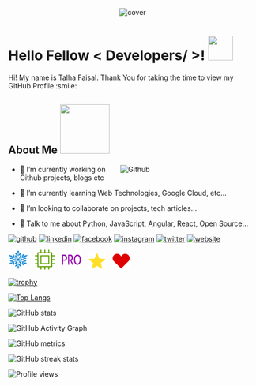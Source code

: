 <div align="center">
<img width="100%" height = "250px" src="https://raw.githubusercontent.com/rahulbanerjee26/githubProfileReadmeGenerator/main/banners/banner7.png" alt="cover" />
</div>

<h1> Hello Fellow < Developers/ >! <img src = "https://raw.githubusercontent.com/rahulbanerjee26/githubProfileReadmeGenerator/main/gifs/wave.gif" width = 50px height='50px'> </h1>
<div size='20px'> Hi! My name is Talha Faisal. Thank You for taking the time to view my GitHub Profile :smile: 
</div>

<h2> About Me <img src = "https://raw.githubusercontent.com/rahulbanerjee26/githubProfileReadmeGenerator/main/gifs/eatSleepCodeRepeat.gif" width = 100px height='100px'></h2>

<img width="55%" align="right" alt="Github" src="https://raw.githubusercontent.com/rahulbanerjee26/githubProfileReadmeGenerator/47a1a7b035154ce002fffc42e803b6ca8acbc4f3/gifs/git-header.svg" />


- 🔭 I’m currently working on Github projects, blogs etc

- 🌱 I’m currently learning Web Technologies, Google Cloud, etc... 

- 👯 I’m looking to collaborate on projects, tech articles... 

- 💬 Talk to me about Python, JavaScript, Angular, React, Open Source... 



[<img src='https://cdn.jsdelivr.net/npm/simple-icons@3.0.1/icons/github.svg' alt='github' height='40'>](https://github.com/talha442)  [<img src='https://cdn.jsdelivr.net/npm/simple-icons@3.0.1/icons/linkedin.svg' alt='linkedin' height='40'>](https://www.linkedin.com/in/https://www.linkedin.com/in/talha-faisal-6490741ab//)  [<img src='https://cdn.jsdelivr.net/npm/simple-icons@3.0.1/icons/facebook.svg' alt='facebook' height='40'>](https://www.facebook.com/https://www.facebook.com/profile.php?id=100009426633452)  [<img src='https://cdn.jsdelivr.net/npm/simple-icons@3.0.1/icons/instagram.svg' alt='instagram' height='40'>](https://www.instagram.com/https://www.instagram.com/talha.faisal2000//)  [<img src='https://cdn.jsdelivr.net/npm/simple-icons@3.0.1/icons/twitter.svg' alt='twitter' height='40'>](https://twitter.com/https://twitter.com/TalhaFaisal2000)  [<img src='https://cdn.jsdelivr.net/npm/simple-icons@3.0.1/icons/icloud.svg' alt='website' height='40'>](https://talhafaisal.netlify.app/)  

<a href='https://archiveprogram.github.com/'><img src='https://raw.githubusercontent.com/acervenky/animated-github-badges/master/assets/acbadge.gif' width='40' height='40'></a> <a href='https://docs.github.com/en/developers'><img src='https://raw.githubusercontent.com/acervenky/animated-github-badges/master/assets/devbadge.gif' width='40' height='40'></a> <a href='https://github.com/pricing'><img src='https://raw.githubusercontent.com/acervenky/animated-github-badges/master/assets/pro.gif' width='40' height='40'></a> <a href='https://stars.github.com/'><img src='https://raw.githubusercontent.com/acervenky/animated-github-badges/master/assets/starbadge.gif' width='35' height='35'></a> <a href='https://docs.github.com/en/github/supporting-the-open-source-community-with-github-sponsors'><img src='https://raw.githubusercontent.com/acervenky/animated-github-badges/master/assets/sponsorbadge.gif' width='35' height='35'></a> 

[![trophy](https://github-profile-trophy.vercel.app/?username=talha442)](https://github.com/ryo-ma/github-profile-trophy)

[![Top Langs](https://github-readme-stats.vercel.app/api/top-langs/?username=talha442)](https://github.com/anuraghazra/github-readme-stats)

![GitHub stats](https://github-readme-stats.vercel.app/api?username=talha442&show_icons=true&count_private=true)  

![GitHub Activity Graph](https://activity-graph.herokuapp.com/graph?username=talha442)  

![GitHub metrics](https://metrics.lecoq.io/talha442)  

![GitHub streak stats](https://github-readme-streak-stats.herokuapp.com/?user=talha442)  

![Profile views](https://gpvc.arturio.dev/talha442)  

